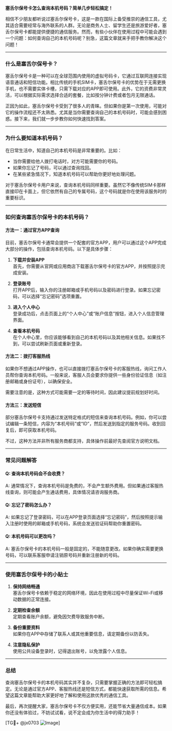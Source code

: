 **塞舌尔保号卡怎么查询本机号码？简单几步轻松搞定！**

相信不少朋友都听说过塞舌尔保号卡，这是一款在国际上备受推崇的通信工具，尤其适合需要经常与海外联系的人群。无论是商务人士、留学生还是旅游爱好者，塞舌尔保号卡都能提供便捷的通信服务。然而，有些小伙伴在使用过程中可能会遇到一个问题：如何查询自己的本机号码呢？别急，这篇文章就来手把手教你解决这个问题！

---

### **什么是塞舌尔保号卡？**
塞舌尔保号卡是一种可以在全球范围内使用的虚拟号码卡，它通过互联网连接实现语音通话和短信功能。相比传统的手机SIM卡，塞舌尔保号卡的优势在于无需更换手机，也不需要实体卡槽，只需下载对应的APP即可使用。此外，它的资费非常灵活，可以根据实际需求选择合适的套餐，比如按分钟计费或者包月无限通话。

正因为如此，塞舌尔保号卡受到了很多人的青睐。但如果你是第一次使用，可能对它的操作流程还不太熟悉。尤其是当你需要查询自己的本机号码时，可能会感到困惑。接下来，我们就一步步教你如何快速找到答案。

---

### **为什么要知道本机号码？**
在日常生活中，知道自己的本机号码是非常重要的。比如：
- 当你需要给他人拨打电话时，对方可能需要你的号码。
- 如果你忘记了号码，可以通过查询找回。
- 在某些紧急情况下，知道本机号码可以帮助你更好地处理问题。

对于塞舌尔保号卡用户来说，查询本机号码同样重要。虽然它不像传统SIM卡那样直接印在卡面上，但它依然有自己的专属号码，这个号码就是你在使用该服务时的重要标识。

---

### **如何查询塞舌尔保号卡的本机号码？**

#### **方法一：通过官方APP查询**
目前，塞舌尔保号卡通常会提供一个配套的官方APP，用户可以通过这个APP完成大部分的操作，包括查询本机号码。以下是具体步骤：

1. **下载并安装APP**  
   首先，你需要从官网或应用商店下载塞舌尔保号卡的官方APP，并按照提示完成安装。

2. **登录账号**  
   打开APP后，输入你的注册邮箱或手机号码以及密码进行登录。如果忘记密码，可以选择“忘记密码”选项重置。

3. **进入个人中心**  
   登录成功后，点击页面上的“个人中心”或“账户信息”按钮，进入个人信息管理界面。

4. **查看本机号码**  
   在个人中心里，你应该能够看到自己的本机号码以及其他相关信息。如果找不到，可以尝试刷新页面或重新登录。

#### **方法二：拨打客服热线**
如果你不想通过APP操作，也可以直接拨打塞舌尔保号卡的客服热线，询问工作人员帮你查询本机号码。一般来说，客服人员会要求你提供一些身份验证信息（如注册邮箱或身份证号），以确保安全。

需要注意的是，这种方式可能需要一定的等待时间，因此建议提前规划好时间。

#### **方法三：发送短信**
部分塞舌尔保号卡支持通过发送特定格式的短信来查询本机号码。例如，你可以尝试编辑一条短信，内容为“本机号码”或“ID”，然后发送到指定的服务号码。收到回复后，即可获取本机号码。

不过，这种方法并非所有服务商都支持，具体操作前最好先查阅官方说明文档。

---

### **常见问题解答**

#### **Q: 查询本机号码会不会收费？**
A: 通常情况下，查询本机号码是免费的，不会产生额外费用。但如果通过客服热线查询，则可能会产生通话费用，具体情况请咨询服务商。

#### **Q: 忘记了密码怎么办？**
A: 如果忘记了登录密码，可以在APP登录页面选择“忘记密码”，然后按照提示输入注册时使用的邮箱或手机号码，系统会发送验证码帮助你重置密码。

#### **Q: 本机号码可以更改吗？**
A: 塞舌尔保号卡的本机号码一般是固定的，不能随意更改。如果你确实需要更换号码，可以联系客服申请注销原号码并重新注册新的号码。

---

### **使用塞舌尔保号卡的小贴士**

1. **保持网络畅通**  
   塞舌尔保号卡依赖于稳定的网络环境，因此在使用过程中尽量保证Wi-Fi或移动数据的正常连接。

2. **定期检查余额**  
   定期查看账户余额，避免因欠费导致服务中断。

3. **备份重要资料**  
   如果你在APP中存储了联系人或其他重要信息，请定期备份以防丢失。

4. **注意隐私保护**  
   使用公共设备登录时，记得退出账号，以免泄露个人信息。

---

### **总结**
查询塞舌尔保号卡的本机号码其实并不复杂，只需要掌握正确的方法即可轻松搞定。无论是通过官方APP、客服热线还是短信方式，都能快速获取所需的信息。希望这篇文章能帮助大家更好地了解和使用这款优秀的通信工具。

最后，再次提醒大家，塞舌尔保号卡不仅方便实用，还能节省大量通信成本。如果你还没有体验过，不妨试试看，说不定会成为你生活中的得力助手！

[TG💪+ @jx0703 ![Image](https://github.com/user-attachments/assets/dbca1d08-cadb-493c-b0ec-ad6f7a83f270)]